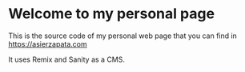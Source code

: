 # Welcome to my personal page

This is the source code of my personal web page that you can find in https://asierzapata.com

It uses Remix and Sanity as a CMS.
